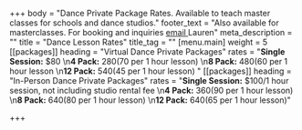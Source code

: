 +++
body = "Dance Private Package Rates. Available to teach master classes for schools and dance studios."
footer_text = "Also available for masterclasses. For booking and inquiries [email ](/contact)Lauren"
meta_description = ""
title = "Dance Lesson Rates"
title_tag = ""
[menu.main]
weight = 5
[[packages]]
heading = "Virtual Dance Private Packages"
rates = "**Single Session:** $80  \n**4 Pack:** $280 ($70 per 1 hour lesson)   \n**8 Pack:** $480 ($60 per 1 hour lesson  \n**12 Pack:** $540 ($45 per 1 hour lesson)  "
[[packages]]
heading = "In-Person Dance Private Packages"
rates = "**Single Session:** $100/1 hour session, not including studio rental fee  \n**4 Pack:** $360 ($90 per 1 hour lesson)  \n**8 Pack:** $640 ($80 per 1 hour lesson)  \n**12 Pack:** $640 ($65 per 1 hour lesson)"

+++
